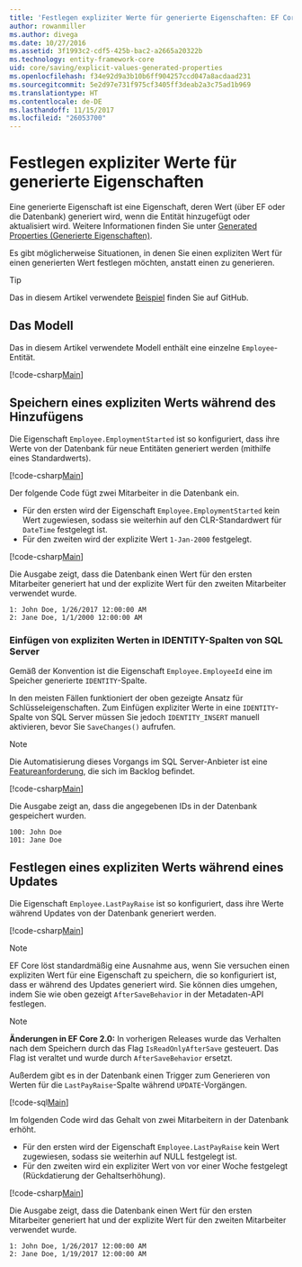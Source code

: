 ```yaml
---
title: 'Festlegen expliziter Werte für generierte Eigenschaften: EF Core'
author: rowanmiller
ms.author: divega
ms.date: 10/27/2016
ms.assetid: 3f1993c2-cdf5-425b-bac2-a2665a20322b
ms.technology: entity-framework-core
uid: core/saving/explicit-values-generated-properties
ms.openlocfilehash: f34e92d9a3b10b6ff904257ccd047a8acdaad231
ms.sourcegitcommit: 5e2d97e731f975cf3405ff3deab2a3c75ad1b969
ms.translationtype: HT
ms.contentlocale: de-DE
ms.lasthandoff: 11/15/2017
ms.locfileid: "26053700"
---
```

# <a name="setting-explicit-values-for-generated-properties"></a>Festlegen expliziter Werte für generierte Eigenschaften

Eine generierte Eigenschaft ist eine Eigenschaft, deren Wert (über EF oder die Datenbank) generiert wird, wenn die Entität hinzugefügt oder aktualisiert wird. Weitere Informationen finden Sie unter [Generated Properties (Generierte Eigenschaften)](../modeling/generated-properties.md).

Es gibt möglicherweise Situationen, in denen Sie einen expliziten Wert für einen generierten Wert festlegen möchten, anstatt einen zu generieren.

> [!TIP]  
> Das in diesem Artikel verwendete [Beispiel](https://github.com/aspnet/EntityFramework.Docs/tree/master/samples/core/Saving/Saving/ExplicitValuesGenerateProperties/) finden Sie auf GitHub.

## <a name="the-model"></a>Das Modell

Das in diesem Artikel verwendete Modell enthält eine einzelne `Employee`-Entität.

[!code-csharp[Main](../../../samples/core/Saving/Saving/ExplicitValuesGenerateProperties/Employee.cs#Sample)]

## <a name="saving-an-explicit-value-during-add"></a>Speichern eines expliziten Werts während des Hinzufügens

Die Eigenschaft `Employee.EmploymentStarted` ist so konfiguriert, dass ihre Werte von der Datenbank für neue Entitäten generiert werden (mithilfe eines Standardwerts).

[!code-csharp[Main](../../../samples/core/Saving/Saving/ExplicitValuesGenerateProperties/EmployeeContext.cs#EmploymentStarted)]

Der folgende Code fügt zwei Mitarbeiter in die Datenbank ein.
* Für den ersten wird der Eigenschaft `Employee.EmploymentStarted` kein Wert zugewiesen, sodass sie weiterhin auf den CLR-Standardwert für `DateTime` festgelegt ist.
* Für den zweiten wird der explizite Wert `1-Jan-2000` festgelegt.

[!code-csharp[Main](../../../samples/core/Saving/Saving/ExplicitValuesGenerateProperties/Sample.cs#EmploymentStarted)]

Die Ausgabe zeigt, dass die Datenbank einen Wert für den ersten Mitarbeiter generiert hat und der explizite Wert für den zweiten Mitarbeiter verwendet wurde.

``` Console
1: John Doe, 1/26/2017 12:00:00 AM
2: Jane Doe, 1/1/2000 12:00:00 AM
```

### <a name="explicit-values-into-sql-server-identity-columns"></a>Einfügen von expliziten Werten in IDENTITY-Spalten von SQL Server

Gemäß der Konvention ist die Eigenschaft `Employee.EmployeeId` eine im Speicher generierte `IDENTITY`-Spalte.

In den meisten Fällen funktioniert der oben gezeigte Ansatz für Schlüsseleigenschaften. Zum Einfügen expliziter Werte in eine `IDENTITY`-Spalte von SQL Server müssen Sie jedoch `IDENTITY_INSERT` manuell aktivieren, bevor Sie `SaveChanges()` aufrufen.

> [!NOTE]  
> Die Automatisierung dieses Vorgangs im SQL Server-Anbieter ist eine [Featureanforderung](https://github.com/aspnet/EntityFramework/issues/703), die sich im Backlog befindet.

[!code-csharp[Main](../../../samples/core/Saving/Saving/ExplicitValuesGenerateProperties/Sample.cs#EmployeeId)]

Die Ausgabe zeigt an, dass die angegebenen IDs in der Datenbank gespeichert wurden.

``` Console
100: John Doe
101: Jane Doe
```

## <a name="setting-an-explicit-value-during-update"></a>Festlegen eines expliziten Werts während eines Updates

Die Eigenschaft `Employee.LastPayRaise` ist so konfiguriert, dass ihre Werte während Updates von der Datenbank generiert werden.

[!code-csharp[Main](../../../samples/core/Saving/Saving/ExplicitValuesGenerateProperties/EmployeeContext.cs#LastPayRaise)]

> [!NOTE]  
> EF Core löst standardmäßig eine Ausnahme aus, wenn Sie versuchen einen expliziten Wert für eine Eigenschaft zu speichern, die so konfiguriert ist, dass er während des Updates generiert wird. Sie können dies umgehen, indem Sie wie oben gezeigt `AfterSaveBehavior` in der Metadaten-API festlegen.

> [!NOTE]  
> **Änderungen in EF Core 2.0:** In vorherigen Releases wurde das Verhalten nach dem Speichern durch das Flag `IsReadOnlyAfterSave` gesteuert. Das Flag ist veraltet und wurde durch `AfterSaveBehavior` ersetzt.

Außerdem gibt es in der Datenbank einen Trigger zum Generieren von Werten für die `LastPayRaise`-Spalte während `UPDATE`-Vorgängen.

[!code-sql[Main](../../../samples/core/Saving/Saving/ExplicitValuesGenerateProperties/employee_UPDATE.sql)]

Im folgenden Code wird das Gehalt von zwei Mitarbeitern in der Datenbank erhöht.
* Für den ersten wird der Eigenschaft `Employee.LastPayRaise` kein Wert zugewiesen, sodass sie weiterhin auf NULL festgelegt ist.
* Für den zweiten wird ein expliziter Wert von vor einer Woche festgelegt (Rückdatierung der Gehaltserhöhung).

[!code-csharp[Main](../../../samples/core/Saving/Saving/ExplicitValuesGenerateProperties/Sample.cs#LastPayRaise)]

Die Ausgabe zeigt, dass die Datenbank einen Wert für den ersten Mitarbeiter generiert hat und der explizite Wert für den zweiten Mitarbeiter verwendet wurde.

``` Console
1: John Doe, 1/26/2017 12:00:00 AM
2: Jane Doe, 1/19/2017 12:00:00 AM
```
